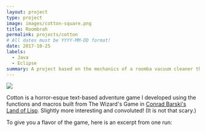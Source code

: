 ```yaml
---
layout: project
type: project
image: images/cotton-square.png
title: Roombrah
permalink: projects/cotton
# All dates must be YYYY-MM-DD format!
date: 2017-10-25
labels:
  - Java
  - Eclipse
summary: A project based on the mechanics of a roomba vacuum cleaner that I created in my first ICS Class.
---
```


<img class="ui medium right floated rounded image" src="../images/vacay-home-page.png">

Cotton is a horror-esque text-based adventure game I developed using the functions and macros built from The Wizard's Game in [Conrad Barski's Land of Lisp](http://landoflisp.com/). Slightly more interesting and convoluted! (It is not that scary.)

To give you a flavor of the game, here is an excerpt from one run:
